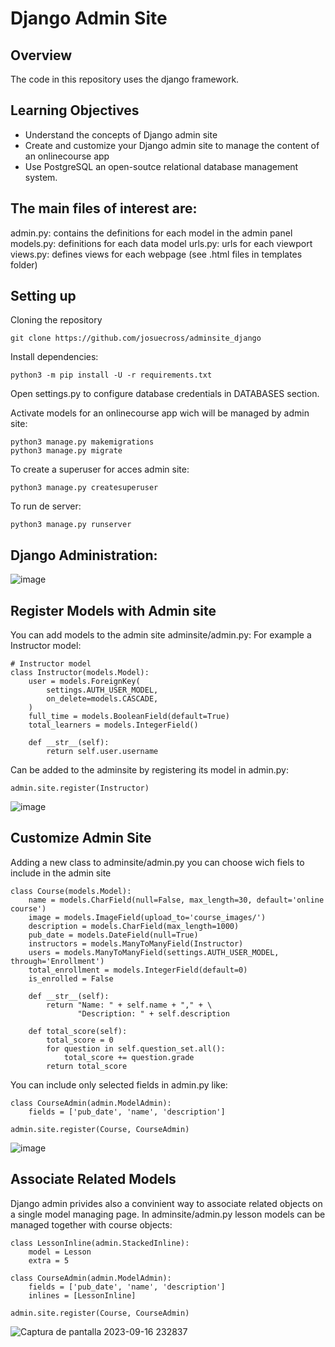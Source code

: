 # Django Admin Site

## Overview
The code in this repository uses the django framework.

## Learning Objectives
* Understand the concepts of Django admin site
* Create and customize your Django admin site to manage the content of an onlinecourse app
* Use PostgreSQL an open-soutce relational database management system.

## The main files of interest are:

admin.py: contains the definitions for each model in the admin panel
models.py: definitions for each data model
urls.py: urls for each viewport
views.py: defines views for each webpage (see .html files in templates folder)

## Setting up

Cloning the repository
```
git clone https://github.com/josuecross/adminsite_django
```

Install dependencies:
```
python3 -m pip install -U -r requirements.txt
```

Open settings.py to configure database credentials in DATABASES section.

Activate models for an onlinecourse app wich will be managed by admin site:
```
python3 manage.py makemigrations
python3 manage.py migrate
```

To create a superuser for acces admin site:
```
python3 manage.py createsuperuser
```

To run de server:
```
python3 manage.py runserver
```


## Django Administration:

![image](https://github.com/josuecross/adminsite_django/assets/85675115/c6a2f919-a5ce-4239-afd8-f8d3c1db3c6d)


## Register Models with Admin site
You can add models to the admin site adminsite/admin.py: For example a Instructor model:

```
# Instructor model
class Instructor(models.Model):
    user = models.ForeignKey(
        settings.AUTH_USER_MODEL,
        on_delete=models.CASCADE,
    )
    full_time = models.BooleanField(default=True)
    total_learners = models.IntegerField()

    def __str__(self):
        return self.user.username

```

Can be added to the adminsite by registering its model in admin.py:
```
admin.site.register(Instructor)
```

![image](https://github.com/josuecross/adminsite_django/assets/85675115/67559d78-1155-4911-a535-091620eb3f43)

## Customize Admin Site

Adding a new class to adminsite/admin.py you can choose wich fiels to include in the admin site
```
class Course(models.Model):
    name = models.CharField(null=False, max_length=30, default='online course')
    image = models.ImageField(upload_to='course_images/')
    description = models.CharField(max_length=1000)
    pub_date = models.DateField(null=True)
    instructors = models.ManyToManyField(Instructor)
    users = models.ManyToManyField(settings.AUTH_USER_MODEL, through='Enrollment')
    total_enrollment = models.IntegerField(default=0)
    is_enrolled = False

    def __str__(self):
        return "Name: " + self.name + "," + \
               "Description: " + self.description

    def total_score(self):
        total_score = 0
        for question in self.question_set.all():
            total_score += question.grade
        return total_score
```

You can include only selected fields in admin.py like:
```
class CourseAdmin(admin.ModelAdmin):
    fields = ['pub_date', 'name', 'description']

admin.site.register(Course, CourseAdmin)
```
![image](https://github.com/josuecross/adminsite_django/assets/85675115/40c7f0cd-83c7-4170-bfb4-51b4b27b5eb3)


## Associate Related Models

Django admin privides also a convinient way to associate related objects on a single model managing page.
In adminsite/admin.py lesson models can be managed together with course objects:
```
class LessonInline(admin.StackedInline):
    model = Lesson 
    extra = 5

class CourseAdmin(admin.ModelAdmin):
    fields = ['pub_date', 'name', 'description']
    inlines = [LessonInline]

admin.site.register(Course, CourseAdmin)
```

![Captura de pantalla 2023-09-16 232837](https://github.com/josuecross/adminsite_django/assets/85675115/32dde4c3-4b6b-413c-bb99-7bd029838ce4)








